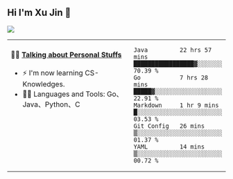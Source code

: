
## Hi I'm Xu Jin 👋
![](https://komarev.com/ghpvc/?username=jiayouxujin&color=brightgreen&label=PROFILE+VIEWS)



<table align="center">
<tr>
<td valign="top" width="60%">

#### 🏋️‍♀️ <a href="https://github.com/jiayouxujin" target="_blank">Talking about Personal Stuffs</a>
<!-- recent_releases starts -->

- ⚡  I'm now learning CS-Knowledges.  
- 🏊‍♂️ Languages and Tools: Go、Java、Python、C
<!-- recent_releases ends -->
</td>
<td>
 
<!--START_SECTION:waka-->
```text
Java         22 hrs 57 mins  █████████████████▓░░░░░░░   70.39 % 
Go           7 hrs 28 mins   █████▓░░░░░░░░░░░░░░░░░░░   22.91 % 
Markdown     1 hr 9 mins     █░░░░░░░░░░░░░░░░░░░░░░░░   03.53 % 
Git Config   26 mins         ▒░░░░░░░░░░░░░░░░░░░░░░░░   01.37 % 
YAML         14 mins         ▒░░░░░░░░░░░░░░░░░░░░░░░░   00.72 % 
```
<!--END_SECTION:waka-->
 
</td>
</tr>
</table>





